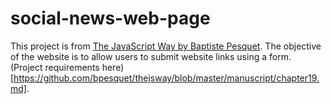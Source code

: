 # social-news-web-page

This project is from [The JavaScript Way by Baptiste Pesquet](https://github.com/bpesquet/thejsway/blob/master/manuscript/chapter19.md). 
The objective of the website is to allow users to submit website links using a form. 
(Project requirements here)[https://github.com/bpesquet/thejsway/blob/master/manuscript/chapter19.md].